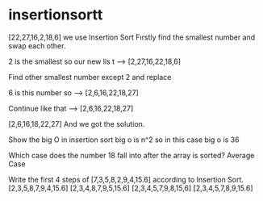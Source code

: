 # insertionsortt
[22,27,16,2,18,6] we use Insertion Sort
Fırstly find the smallest number and swap each other.

2 is the smallest so our new lis t --> [2,27,16,22,18,6]

Find other smallest number except 2 and replace

6 is this number so --> [2,6,16,22,18,27]

Continue like that --> [2,6,16,22,18,27]

[2,6,16,18,22,27] And we got the solution.

Show the big O in insertion sort big o is n^2 so in this case big o is 36

Which case does the number 18 fall into after the array is sorted?
 Average Case

  Write the first 4 steps of [7,3,5,8,2,9,4,15.6] according to Insertion Sort.
  [2,3,5,8,7,9,4,15.6]
  [2,3,4,8,7,9,5,15.6]
  [2,3,4,5,7,9,8,15,6]
  [2,3,4,5,7,8,9,15.6]
